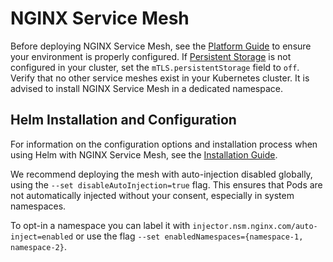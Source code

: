 # NGINX Service Mesh

Before deploying NGINX Service Mesh, see the [Platform Guide](https://docs.nginx.com/nginx-service-mesh/get-started/kubernetes-platform/) to ensure your environment is properly configured. If [Persistent Storage](https://docs.nginx.com/nginx-service-mesh/get-started/kubernetes-platform/persistent-storage/) is not configured in your cluster, set the `mTLS.persistentStorage` field to `off`. Verify that no other service meshes exist in your Kubernetes cluster. It is advised to install NGINX Service Mesh in a dedicated namespace.

## Helm Installation and Configuration

For information on the configuration options and installation process when using Helm with NGINX Service Mesh, see the [Installation Guide](https://docs.nginx.com/nginx-service-mesh/get-started/install-with-helm/).

We recommend deploying the mesh with auto-injection disabled globally, using the `--set disableAutoInjection=true` flag. This ensures that Pods are not automatically injected without your consent, especially in system namespaces.

To opt-in a namespace you can label it with `injector.nsm.nginx.com/auto-inject=enabled` or use the flag `--set enabledNamespaces={namespace-1, namespace-2}`.

